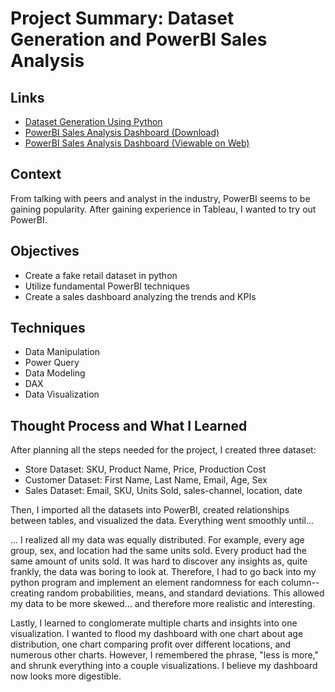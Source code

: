 # Project Summary: Dataset Generation and PowerBI Sales Analysis
## Links
- [Dataset Generation Using Python](https://github.com/JaydenPagsolingan/PortfolioProjects/blob/main/Dataset%20Generation%20and%20PowerBI%20Sales%20Analysis/Dataset%20Generation.ipynb)
- [PowerBI Sales Analysis Dashboard (Download)](https://github.com/JaydenPagsolingan/PortfolioProjects/blob/main/Dataset%20Generation%20and%20PowerBI%20Sales%20Analysis/Sales%20Dashboard.pbix)
- [PowerBI Sales Analysis Dashboard (Viewable on Web)](https://app.powerbi.com/groups/me/reports/b1e2b7c0-931c-4aec-b058-2de8ca2bf131/ReportSectionfc519c216e33390b0dd0?experience=power-bi)
## Context
From talking with peers and analyst in the industry, PowerBI seems to be gaining popularity. After gaining experience in Tableau, I wanted to try out PowerBI.  
## Objectives
- Create a fake retail dataset in python
- Utilize fundamental PowerBI techniques
- Create a sales dashboard analyzing the trends and KPIs
## Techniques
- Data Manipulation
- Power Query
- Data Modeling
- DAX
- Data Visualization
## Thought Process and What I Learned
After planning all the steps needed for the project, I created three dataset:

- Store Dataset: SKU, Product Name, Price, Production Cost
- Customer Dataset: First Name, Last Name, Email, Age, Sex
- Sales Dataset: Email, SKU, Units Sold, sales-channel, location, date

Then, I imported all the datasets into PowerBI, created relationships between tables, and visualized the data. Everything went smoothly until...

... I realized all my data was equally distributed. For example, every age group, sex, and location had the same units sold. Every product had the same amount of units sold. It was hard to discover any insights as, quite frankly, the data was boring to look at. Therefore, I had to go back into my python program and implement an element randomness for each column--creating random probabilities, means, and standard deviations. This allowed my data to be more skewed... and therefore more realistic and interesting.

Lastly, I learned to conglomerate multiple charts and insights into one visualization. I wanted to flood my dashboard with one chart about age distribution, one chart comparing profit over different locations, and numerous other charts. However, I remembered the phrase, "less is more," and shrunk everything into a couple visualizations. I believe my dashboard now looks more digestible.
